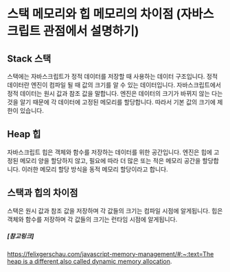 # 스택 메모리와 힙 메모리의 차이점 (자바스크립트 관점에서 설명하기)

## Stack 스택 
스택에는 자바스크립트가 정적 데이터를 저장할 때 사용하는 데이터 구조입니다. 
정적 데이터란 엔진이 컴파일 될 때 값의 크기를 알 수 있는 데이터입니다.
자바스크립트에서 정적 데이터는 원시 값과 참조 값을 말합니다.
엔진은 데이터의 크기가 바뀌지 않는 다는 것을 알기 때문에 각 데이터에 고정된 메모리를 할당합니다. 따라서 기본 값의 크기에 제한이 있습니다.

## Heap 힙
자바스크립트 힙은 객체와 함수를 저장하는 데이터를 위한 공간입니다. 
엔진은 힙에 고정된 메모리 양을 할당하지 않고, 필요에 따라 더 많은 또는 적은 메모리 공간을 할당합니다.
이러한 메모리 할당 방식을 동적 메모리 할당이라고 합니다.

## 스택과 힙의 차이점 
스택은 원시 값과 참조 값을 저장하며 각 값들의 크기는 컴파일 시점에 알게됩니다.
힙은 객체와 함수를 저장하며 각 값들의 크기는 런타임 시점에 알게됩니다. 

##### [참고링크]
[https://felixgerschau.com/javascript-memory-management/#:~:text=The heap is a different,also called dynamic memory allocation](https://felixgerschau.com/javascript-memory-management/#:~:text=The%20heap%20is%20a%20different,also%20called%20dynamic%20memory%20allocation).
